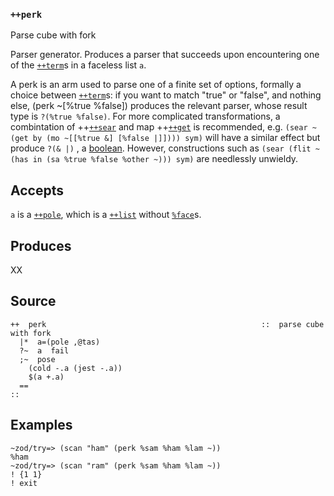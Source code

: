 ### `++perk`

Parse cube with fork

Parser generator. Produces a parser that succeeds upon encountering one
of the [`++term`]()s in a faceless list `a`.

A perk is an arm used to parse one of a finite set of options, formally
a choice between [`++term`]()s: if you want to match "true" or "false", and
nothing else, (perk \~[%true %false]) produces the relevant parser,
whose result type is `?(%true %false)`. For more complicated
transformations, a combintation of ++[`++sear`]() and map ++[`++get`]() is recommended,
e.g. `(sear ~(get by (mo ~[[%true &] [%false |]]))) sym)` will have a
similar effect but produce `?(& |)` , a [boolean](). However, constructions
such as `(sear (flit ~(has in (sa %true %false %other ~))) sym)` are
needlessly unwieldy.

Accepts
-------

`a` is a [`++pole`](), which is a [`++list`]() without [`%face`]()s.

Produces
--------

XX

Source
------

    ++  perk                                                ::  parse cube with fork
      |*  a=(pole ,@tas)
      ?~  a  fail
      ;~  pose 
        (cold -.a (jest -.a))
        $(a +.a)
      ==
    ::

Examples
--------

    ~zod/try=> (scan "ham" (perk %sam %ham %lam ~))
    %ham
    ~zod/try=> (scan "ram" (perk %sam %ham %lam ~))
    ! {1 1}
    ! exit


